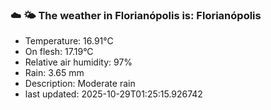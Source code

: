 ### ☁️ 🌤️  The weather in Florianópolis is: Florianópolis

- Temperature: 16.91°C
- On flesh: 17.19°C
- Relative air humidity: 97%
- Rain: 3.65 mm
- Description: Moderate rain
- last updated: 2025-10-29T01:25:15.926742
